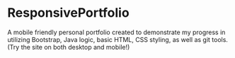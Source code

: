 # ResponsivePortfolio
A mobile friendly personal portfolio created to demonstrate my progress in utilizing Bootstrap, Java logic, basic HTML, CSS styling, as well as git tools. (Try the site on both desktop and mobile!)